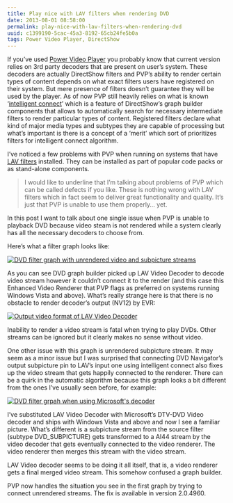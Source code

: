 ```yaml
---
title: Play nice with LAV filters when rendering DVD
date: 2013-08-01 08:58:00
permalink: play-nice-with-lav-filters-when-rendering-dvd
uuid: c1399190-5cac-45a3-8192-65cb24fe5b0a
tags: Power Video Player, DirectShow
---
```


If you’ve used [Power Video Player](http://pvp.codeplex.com/) you probably know that current version relies on 3rd party decoders that are present on user’s system. These decoders are actually DirectShow filters and PVP’s ability to render certain types of content depends on what exact filters users have registered on their system. But mere presence of filters doesn’t guarantee they will be used by the player. As of now PVP still heavily relies on what is known ‘[intelligent connect](http://msdn.microsoft.com/en-us/library/windows/desktop/dd390342(v=vs.85).aspx)’ which is a feature of DirectShow’s graph builder components that allows to automatically search for necessary intermediate filters to render particular types of content. Registered filters declare what kind of major media types and subtypes they are capable of processing but what’s important is there is a concept of a ‘merit’ which sort of prioritizes filters for intelligent connect algorithm.

I’ve noticed a few problems with PVP when running on systems that have [LAV filters](http://code.google.com/p/lavfilters/) installed. They can be installed as part of popular code packs or as stand-alone components.

> I would like to underline that I’m talking about problems of PVP which can be called defects if you like. These is nothing wrong with LAV filters which in fact seem to deliver great functionality and quality. It’s just that PVP is unable to use them properly… yet.

In this post I want to talk about one single issue when PVP is unable to playback DVD because video steam is not rendered while a system clearly has all the necessary decoders to choose from.

Here’s what a filter graph looks like:

[![DVD filter graph with unrendered video and subpicture streams](https://blogcontent.azureedge.net/dvd_lav_thumb.png "DVD filter graph with unrendered video and subpicture streams")](https://blogcontent.azureedge.net/dvd_lav.png)

As you can see DVD graph builder picked up LAV Video Decoder to decode video stream however it couldn’t connect it to the render (and this case this Enhanced Video Renderer that PVP flags as preferred on systems running Windows Vista and above). What’s really strange here is that there is no obstacle to render decoder’s output (NV12) by EVR:

[![Output video format of LAV Video Decoder](https://blogcontent.azureedge.net/pvp_lav_video_thumb.png "Output video format of LAV Video Decoder")](https://blogcontent.azureedge.net/pvp_lav_video.png)

Inability to render a video stream is fatal when trying to play DVDs. Other streams can be ignored but it clearly makes no sense without video.

One other issue with this graph is unrendered subpicture stream. It may seem as a minor issue but I was surprised that connecting DVD Navigator’s output subpicture pin to LAV’s input one using intelligent connect also fixes up the video stream that gets happily connected to the renderer. There can be a quirk in the automatic algorithm because this graph looks a bit different from the ones I’ve usually seen before, for example:

[![DVD filter grpah when using Microsoft's decoder](https://blogcontent.azureedge.net/dvd_ms_thumb.png "DVD filter grpah when using Microsoft's decoder")](https://blogcontent.azureedge.net/dvd_ms.png)

I’ve substituted LAV Video Decoder with Microsoft’s DTV-DVD Video decoder and ships with Windows Vista and above and now I see a familiar picture. What’s different is a subpicture stream from the source filter (subtype DVD_SUBPICTURE) gets transformed to a AI44 stream by the video decoder that gets eventually connected to the video renderer. The video renderer then merges this stream with the video stream.

LAV Video decoder seems to be doing it all itself, that is, a video renderer gets a final merged video stream. This somehow confused a graph builder.

PVP now handles the situation you see in the first graph by trying to connect unrendered streams. The fix is available in version 2.0.4960.
